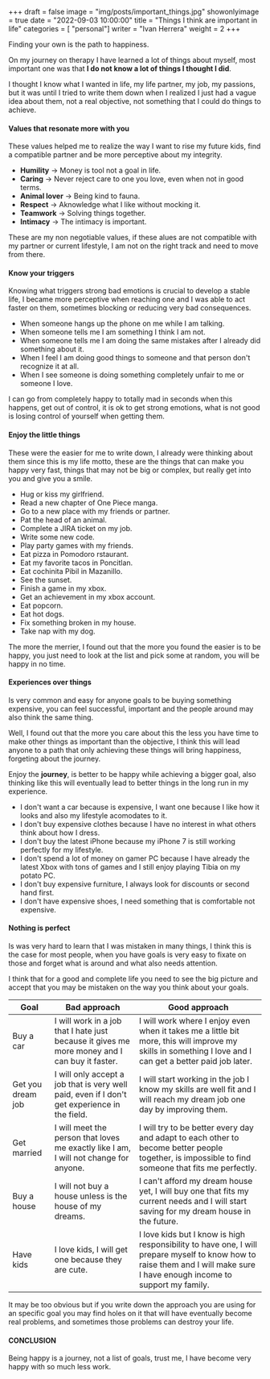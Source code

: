 +++
draft = false
image = "img/posts/important_things.jpg"
showonlyimage = true
date = "2022-09-03 10:00:00"
title = "Things I think are important in life"
categories = [ "personal"]
writer = "Ivan Herrera"
weight = 2
+++

Finding your own is the path to happiness.
<!--more-->

On my journey on therapy I have learned a lot of things about myself, most important one was that **I do not know a lot of things I thought I did**.

I thought I know what I wanted in life, my life partner, my job, my passions, but it was until I tried to write them down when I realized I just had a vague idea about them, not a real objective, not something that I could do things to achieve.

#### **Values that resonate more with you**

These values helped me to realize the way I want to rise my future kids, find a compatible partner and be more perceptive about my integrity.

- **Humility** -> Money is tool not a goal in life.
- **Caring** -> Never reject care to one you love, even when not in good terms.
- **Animal lover** -> Being kind to fauna.
- **Respect** -> Aknowledge what I like without mocking it.
- **Teamwork** -> Solving things together.
- **Intimacy** -> The intimacy is important.

These are my non negotiable values, if these alues are not compatible with my partner or current lifestyle, I am not on the right track and need to move from there.

#### **Know your triggers**

Knowing what triggers strong bad emotions is crucial to develop a stable life, I became more perceptive when reaching one and I was able to act faster on them, sometimes blocking or reducing very bad consequences.

- When someone hangs up the phone on me while I am talking.
- When someone tells me I am something I think I am not.
- When someone tells me I am doing the same mistakes after I already did something about it.
- When I feel I am doing good things to someone and that person don't recognize it at all.
- When I see someone is doing something completely unfair to me or someone I love.

I can go from completely happy to totally mad in seconds when this happens, get out of control, it is ok to get strong emotions, what is not good is losing control of yourself when getting them.

#### **Enjoy the little things**

These were the easier for me to write down, I already were thinking about them since this is my life motto, these are the things that can make you happy very fast, things that may not be big or complex, but really get into you and give you a smile.

- Hug or kiss my girlfriend.
- Read a new chapter of One Piece manga.
- Go to a new place with my friends or partner.
- Pat the head of an animal.
- Complete a JIRA ticket on my job.
- Write some new code.
- Play party games with my friends.
- Eat pizza in Pomodoro rstaurant.
- Eat my favorite tacos in Poncitlan.
- Eat cochinita Pibil in Mazanillo.
- See the sunset.
- Finish a game in my xbox.
- Get an achievement in my xbox account.
- Eat popcorn.
- Eat hot dogs.
- Fix something broken in my house.
- Take nap with my dog.

The more the merrier, I found out that the more you found the easier is to be happy, you just need to look at the list and pick some at random, you will be happy in no time.

#### **Experiences over things**

Is very common and easy for anyone goals to be buying something expensive, you can feel successful, important and the people around may also think the same thing.

Well, I found out that the more you care about this the less you have time to make other things as important than the objective, I think this will lead anyone to a path that only achieving these things will bring happiness, forgeting about the journey.

Enjoy the **journey**, is better to be happy while achieving a bigger goal, also thinking like this will eventually lead to better things in the long run in my experience.

- I don't want a car because is expensive, I want one because I like how it looks and also my lifestyle acomodates to it.
- I don't buy expensive clothes because I have no interest in what others think about how I dress.
- I don't buy the latest iPhone because my iPhone 7 is still working perfectly for my lifestyle.
- I don't spend a lot of money on gamer PC because I have already the latest Xbox with tons of games and I still enjoy playing Tibia on my potato PC.
- I don't buy expensive furniture, I always look for discounts or second hand first.
- I don't have expensive shoes, I need something that is comfortable not expensive.

#### **Nothing is perfect**

Is was very hard to learn that I was mistaken in many things, I think this is the case for most people, when you have goals is very easy to fixate on those and forget what is around and what also needs attention.

I think that for a good and complete life you need to see the big picture and accept that you may be mistaken on the way you think about your goals.

|Goal|Bad approach|Good approach|
|---|---|---|
|Buy a car|I will work in a job that I hate just because it gives me more money and I can buy it faster.|I will work where I enjoy even when it takes me a little bit more, this will improve my skills in something I love and I can get a better paid job later.|
|Get you dream job|I will only accept a job that is very well paid, even if I don't get experience in the field.|I will start working in the job I know my skills are well fit and I will reach my dream job one day by improving them.|
|Get married|I will meet the person that loves me exactly like I am, I will not change for anyone.|I will try to be better every day and adapt to each other to become better people together, is impossible to find someone that fits me perfectly.|
|Buy a house|I will not buy a house unless is the house of my dreams.|I can't afford my dream house yet, I will buy one that fits my current needs and I will start saving for my dream house in the future.|
|Have kids|I love kids, I will get one because they are cute.|I love kids but I know is high responsibility to have one, I will prepare myself to know how to raise them and I will make sure I have enough income to support my family.|

It may be too obvious but if you write down the approach you are using for an specific goal you may find holes on it that will have eventually become real problems, and sometimes those problems can destroy your life.

#### **CONCLUSION**

Being happy is a journey, not a list of goals, trust me, I have become very happy with so much less work.